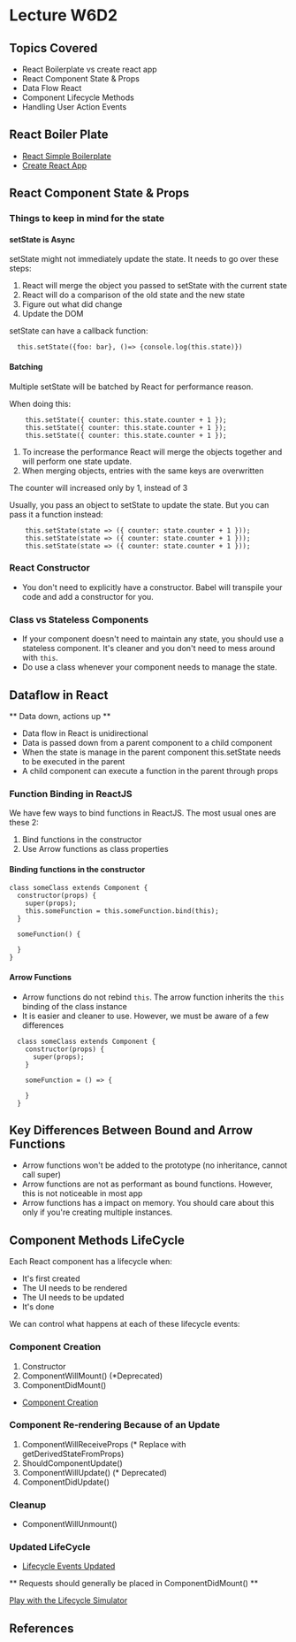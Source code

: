 # Lecture W6D2

## Topics Covered

- React Boilerplate vs create react app
- React Component State & Props
- Data Flow React
- Component Lifecycle Methods
- Handling User Action Events

## React Boiler Plate

- [React Simple Boilerplate](https://github.com/lighthouse-labs/react-simple-boilerplate)
- [Create React App](https://github.com/facebook/create-react-app)

## React Component State & Props

### Things to keep in mind for the state

#### setState is Async

setState might not immediately update the state. It needs to go over these steps:

1. React will merge the object you passed to setState with the current state
2. React will do a comparison of the old state and the new state
3. Figure out what did change
4. Update the DOM

setState can have a callback function:

```
  this.setState({foo: bar}, ()=> {console.log(this.state)})
```

#### Batching

Multiple setState will be batched by React for performance reason.

When doing this:

```
    this.setState({ counter: this.state.counter + 1 });
    this.setState({ counter: this.state.counter + 1 });
    this.setState({ counter: this.state.counter + 1 });
```

1. To increase the performance React will merge the objects together and will perform one state update.
2. When merging objects, entries with the same keys are overwritten

The counter will increased only by 1, instead of 3

Usually, you pass an object to setState to update the state. But you can pass it a function instead:

```
    this.setState(state => ({ counter: state.counter + 1 }));
    this.setState(state => ({ counter: state.counter + 1 }));
    this.setState(state => ({ counter: state.counter + 1 }));
```

### React Constructor

- You don't need to explicitly have a constructor. Babel will transpile your code and add a constructor for you.

### Class vs Stateless Components

- If your component doesn't need to maintain any state, you should use a stateless component. It's cleaner and you don't need to mess around with `this`.
- Do use a class whenever your component needs to manage the state.

## Dataflow in React

** Data down, actions up **

- Data flow in React is unidirectional
- Data is passed down from a parent component to a child component
- When the state is manage in the parent component this.setState needs to be executed in the parent
- A child component can execute a function in the parent through props

### Function Binding in ReactJS

We have few ways to bind functions in ReactJS. The most usual ones are these 2:

1. Bind functions in the constructor
2. Use Arrow functions as class properties

#### Binding functions in the constructor

```
class someClass extends Component {
  constructor(props) {
    super(props);
    this.someFunction = this.someFunction.bind(this);
  }

  someFunction() {

  }
}
```

#### Arrow Functions

- Arrow functions do not rebind `this`. The arrow function inherits the `this` binding of the class instance
- It is easier and cleaner to use. However, we must be aware of a few differences

```
  class someClass extends Component {
    constructor(props) {
      super(props);
    }

    someFunction = () => {

    }
  }
```

## Key Differences Between Bound and Arrow Functions

- Arrow functions won't be added to the prototype (no inheritance, cannot call super)
- Arrow functions are not as performant as bound functions. However, this is not noticeable in most app
- Arrow functions has a impact on memory. You should care about this only if you're creating multiple instances.

## Component Methods LifeCycle

Each React component has a lifecycle when:

- It's first created
- The UI needs to be rendered
- The UI needs to be updated
- It's done

We can control what happens at each of these lifecycle events:

### Component Creation

1. Constructor
2. ComponentWillMount() (\*Deprecated)
3. ComponentDidMount()

- [Component Creation](./component_creation.png)

### Component Re-rendering Because of an Update

1. ComponentWillReceiveProps (\* Replace with getDerivedStateFromProps)
2. ShouldComponentUpdate()
3. ComponentWillUpdate() (\* Deprecated)
4. ComponentDidUpdate()

### Cleanup

- ComponentWillUnmount()

### Updated LifeCycle

- [Lifecycle Events Updated](./lifecycle.jpeg)

** Requests should generally be placed in ComponentDidMount() **

[Play with the Lifecycle Simulator](https://reactarmory.com/guides/lifecycle-simulators)

## References
